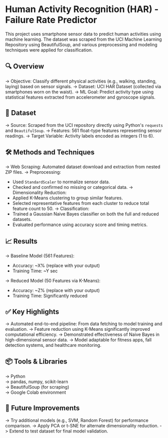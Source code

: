
# Human Activity Recognition (HAR) - Failure Rate Predictor

This project uses smartphone sensor data to predict human activities using machine learning. The dataset was scraped from the UCI Machine Learning Repository using BeautifulSoup, and various preprocessing and modeling techniques were applied for classification.

## 🔍 Overview

-> Objective: Classify different physical activities (e.g., walking, standing, laying) based on sensor signals.
-> Dataset: UCI HAR Dataset (collected via smartphones worn on the waist).
-> ML Goal: Predict activity type using statistical features extracted from accelerometer and gyroscope signals.

## 📂 Dataset

-> Source: Scraped from the UCI repository directly using Python's `requests` and `BeautifulSoup`.
-> Features: 561 float-type features representing sensor readings.
-> Target Variable: Activity labels encoded as integers (1 to 6).

## 🛠️ Methods and Techniques

-> Web Scraping: Automated dataset download and extraction from nested ZIP files.
-> Preprocessing:
   - Used `StandardScaler` to normalize sensor data.
   - Checked and confirmed no missing or categorical data.
-> Dimensionality Reduction:
   - Applied K-Means clustering to group similar features.
   - Selected representative features from each cluster to reduce total feature count to 50.
-> Classification:
   - Trained a Gaussian Naive Bayes classifier on both the full and reduced datasets.
   - Evaluated performance using accuracy score and timing metrics.

## 📈 Results

-> Baseline Model (561 Features):
   - Accuracy: ~X% (replace with your output)
   - Training Time: ~Y sec

-> Reduced Model (50 Features via K-Means):
   - Accuracy: ~Z% (replace with your output)
   - Training Time: Significantly reduced

## ✅ Key Highlights

-> Automated end-to-end pipeline: From data fetching to model training and evaluation.
-> Feature reduction using K-Means significantly improved computational efficiency.
-> Demonstrated effectiveness of Naive Bayes in high-dimensional sensor data.
-> Model adaptable for fitness apps, fall detection systems, and healthcare monitoring.

## 📦 Tools & Libraries

-> Python  
-> pandas, numpy, scikit-learn  
-> BeautifulSoup (for scraping)  
-> Google Colab environment

## 📌 Future Improvements

-> Try additional models (e.g., SVM, Random Forest) for performance comparison.
-> Apply PCA or t-SNE for alternate dimensionality reduction.
-> Extend to test dataset for final model validation.

